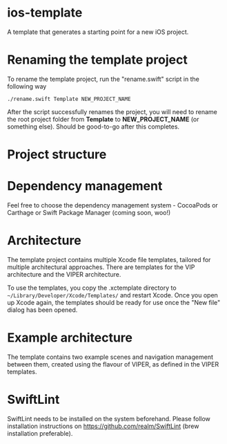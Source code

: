 # ios-template

A template that generates a starting point for a new iOS project.

# Renaming the template project
To rename the template project, run the "rename.swift" script in the following way

```
./rename.swift Template NEW_PROJECT_NAME
```

After the script successfully renames the project, you will need to rename the root project folder from **Template** to **NEW_PROJECT_NAME** (or something else). Should be good-to-go after this completes.

# Project structure

# Dependency management
Feel free to choose the dependency management system - CocoaPods or Carthage or Swift Package Manager (coming soon, woo!)

# Architecture
The template project contains multiple Xcode file templates, tailored for multiple architectural approaches. There are templates for the VIP architecture and the VIPER architecture. 

To use the templates, you copy the .xctemplate directory to `~/Library/Developer/Xcode/Templates/` and restart Xcode. Once you open up Xcode again, the templates should be ready for use once the "New file" dialog has been opened.

# Example architecture
The template contains two example scenes and navigation management between them, created using the flavour of VIPER, as defined in the VIPER templates.

# SwiftLint
SwiftLint needs to be installed on the system beforehand. Please follow installation instructions on https://github.com/realm/SwiftLint (brew installation preferable).
